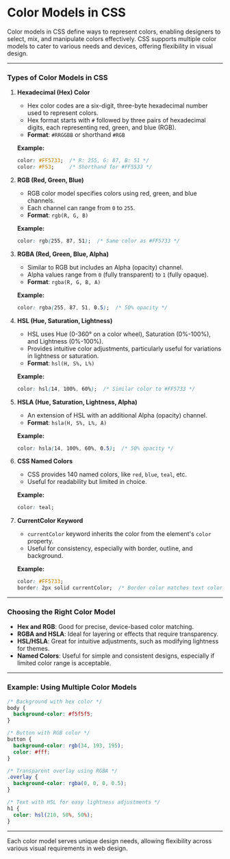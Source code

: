 # Color Models in CSS

Color models in CSS define ways to represent colors, enabling designers to select, mix, and manipulate colors effectively. CSS supports multiple color models to cater to various needs and devices, offering flexibility in visual design.

---

### Types of Color Models in CSS

1. **Hexadecimal (Hex) Color**
   - Hex color codes are a six-digit, three-byte hexadecimal number used to represent colors.
   - Hex format starts with `#` followed by three pairs of hexadecimal digits, each representing red, green, and blue (RGB).
   - **Format**: `#RRGGBB` or shorthand `#RGB`
   
   **Example:**
   ```css
   color: #FF5733;  /* R: 255, G: 87, B: 51 */
   color: #F53;     /* Shorthand for #FF5533 */
   ```

2. **RGB (Red, Green, Blue)**
   - RGB color model specifies colors using red, green, and blue channels.
   - Each channel can range from `0` to `255`.
   - **Format**: `rgb(R, G, B)`

   **Example:**
   ```css
   color: rgb(255, 87, 51);  /* Same color as #FF5733 */
   ```

3. **RGBA (Red, Green, Blue, Alpha)**
   - Similar to RGB but includes an Alpha (opacity) channel.
   - Alpha values range from `0` (fully transparent) to `1` (fully opaque).
   - **Format**: `rgba(R, G, B, A)`

   **Example:**
   ```css
   color: rgba(255, 87, 51, 0.5);  /* 50% opacity */
   ```

4. **HSL (Hue, Saturation, Lightness)**
   - HSL uses Hue (0-360° on a color wheel), Saturation (0%-100%), and Lightness (0%-100%).
   - Provides intuitive color adjustments, particularly useful for variations in lightness or saturation.
   - **Format**: `hsl(H, S%, L%)`

   **Example:**
   ```css
   color: hsl(14, 100%, 60%);  /* Similar color to #FF5733 */
   ```

5. **HSLA (Hue, Saturation, Lightness, Alpha)**
   - An extension of HSL with an additional Alpha (opacity) channel.
   - **Format**: `hsla(H, S%, L%, A)`

   **Example:**
   ```css
   color: hsla(14, 100%, 60%, 0.5);  /* 50% opacity */
   ```

6. **CSS Named Colors**
   - CSS provides 140 named colors, like `red`, `blue`, `teal`, etc.
   - Useful for readability but limited in choice.

   **Example:**
   ```css
   color: teal;
   ```

7. **CurrentColor Keyword**
   - `currentColor` keyword inherits the color from the element's `color` property.
   - Useful for consistency, especially with border, outline, and background.

   **Example:**
   ```css
   color: #FF5733;
   border: 2px solid currentColor;  /* Border color matches text color */
   ```

---

### Choosing the Right Color Model
- **Hex and RGB**: Good for precise, device-based color matching.
- **RGBA and HSLA**: Ideal for layering or effects that require transparency.
- **HSL/HSLA**: Great for intuitive adjustments, such as modifying lightness for themes.
- **Named Colors**: Useful for simple and consistent designs, especially if limited color range is acceptable.

---

### Example: Using Multiple Color Models

```css
/* Background with hex color */
body {
  background-color: #f5f5f5;
}

/* Button with RGB color */
button {
  background-color: rgb(34, 193, 195);
  color: #fff;
}

/* Transparent overlay using RGBA */
.overlay {
  background-color: rgba(0, 0, 0, 0.5);
}

/* Text with HSL for easy lightness adjustments */
h1 {
  color: hsl(210, 50%, 50%);
}
```

---

Each color model serves unique design needs, allowing flexibility across various visual requirements in web design.